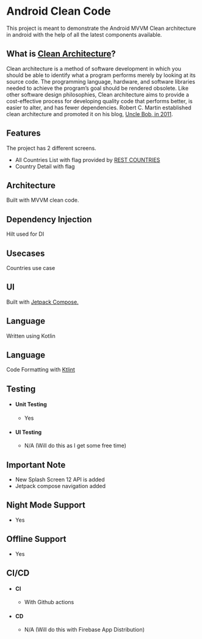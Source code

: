 # Android Clean Code 
This project is meant to demonstrate the Android MVVM Clean architecture in android with the help of all the latest components available.

## What is [Clean Architecture](https://www.amazon.com/Clean-Architecture-Craftsmans-Software-Structure/dp/0134494164)?
Clean architecture is a method of software development in which you should be able to identify what a program performs merely by looking at its source code. 
The programming language, hardware, and software libraries needed to achieve the program’s goal should be rendered obsolete. 
Like other software design philosophies, Clean architecture aims to provide a cost-effective process for developing quality code that performs better, is easier to alter, and has fewer dependencies. Robert C. Martin established clean architecture and promoted it on his blog, [Uncle Bob, in 2011](https://blog.cleancoder.com/uncle-bob/2012/08/13/the-clean-architecture.html).

## Features
The project has 2 different screens.
- All Countries List with flag provided by [REST COUNTRIES](https://restcountries.com/)
- Country Detail with flag

## Architecture
Built with MVVM clean code.

## Dependency Injection
Hilt used for DI

## Usecases
Countries use case

## UI 
Built with [Jetpack Compose.](https://developer.android.com/jetpack/compose)

## Language
Written using Kotlin

## Language
Code Formatting with [Ktlint](https://ktlint.github.io/)

## Testing
- #### Unit Testing
  - Yes
- #### UI Testing
  - N/A (Will do this as I get some free time)

## Important Note
- New Splash Screen 12 API is added 
- Jetpack compose navigation added

## Night Mode Support
- Yes 
 
## Offline Support
- Yes 

## CI/CD 
- #### CI 
  - With Github actions
- #### CD
  - N/A (Will do this with Firebase App Distribution)
